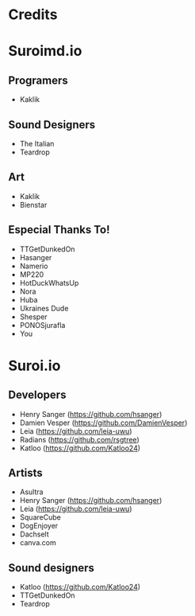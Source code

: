 # Credits

# Suroimd.io

## Programers
- Kaklik

## Sound Designers
- The Italian
- Teardrop

## Art
- Kaklik
- Bienstar

## Especial Thanks To!
- TTGetDunkedOn
- Hasanger
- Namerio
- MP220
- HotDuckWhatsUp
- Nora
- Huba
- Ukraines Dude
- Shesper
- PONOSjurafla
- You

# Suroi.io

## Developers
- Henry Sanger \(https://github.com/hsanger)
- Damien Vesper \(https://github.com/DamienVesper)
- Leia \(https://github.com/leia-uwu)
- Radians \(https://github.com/rsgtree)
- Katloo \(https://github.com/Katloo24)

## Artists
- Asultra
- Henry Sanger \(https://github.com/hsanger)
- Leia \(https://github.com/leia-uwu)
- SquareCube
- DogEnjoyer
- Dachselt
- canva.com

## Sound designers
- Katloo \(https://github.com/Katloo24)
- TTGetDunkedOn
- Teardrop
